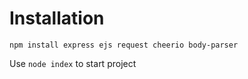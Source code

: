 # Installation
```
npm install express ejs request cheerio body-parser
```
Use `node index` to start project

